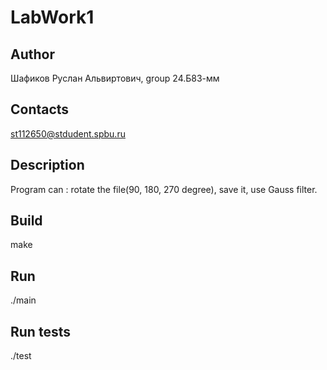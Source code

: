 # LabWork1
## Author
Шафиков Руслан Альвиртович, group 24.Б83-мм
## Contacts
st112650@stdudent.spbu.ru
## Description
Program can : rotate the file(90, 180, 270 degree), save it, use Gauss filter. 
## Build
make
## Run 
./main
## Run tests
./test
